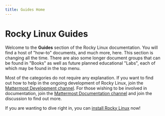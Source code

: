 ```yaml
---
title: Guides Home
---
```


# Rocky Linux Guides

Welcome to the **Guides** section of the Rocky Linux documentation. You will find a host of "how-to" documents, and much more, here. This section is changing all the time. There are also some longer document groups that can be found in "Books" as well as future planned educational "Labs", each of which may be found in the top menu.

Most of the categories do not require any explanation. If you want to find out how to help in the ongoing development of Rocky Linux, join the [Mattermost Development channel](https://chat.rockylinux.org/rocky-linux/channels/development). For those wishing to be involved in documentation, join the [Mattermost Documentation channel](https://chat.rockylinux.org/rocky-linux/channels/documentation) and join the discussion to find out more.

If you are wanting to dive right in, you can [install Rocky Linux](installation.md) now!
